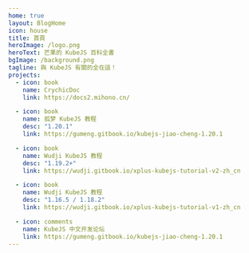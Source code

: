 ```yaml
---
home: true
layout: BlogHome
icon: house
title: 首頁
heroImage: /logo.png
heroText: 芒果的 KubeJS 百科全書
bgImage: /background.png
tagline: 與 KubeJS 有關的全在這！
projects:
  - icon: book
    name: CrychicDoc
    link: https://docs2.mihono.cn/

  - icon: book
    name: 孤梦 KubeJS 教程
    desc: "1.20.1"
    link: https://gumeng.gitbook.io/kubejs-jiao-cheng-1.20.1

  - icon: book
    name: Wudji KubeJS 教程
    desc: "1.19.2+"
    link: https://wudji.gitbook.io/xplus-kubejs-tutorial-v2-zh_cn

  - icon: book
    name: Wudji KubeJS 教程
    desc: "1.16.5 / 1.18.2"
    link: https://wudji.gitbook.io/xplus-kubejs-tutorial-v1-zh_cn

  - icon: comments
    name: KubeJS 中文开发论坛
    link: https://gumeng.gitbook.io/kubejs-jiao-cheng-1.20.1
---
```

